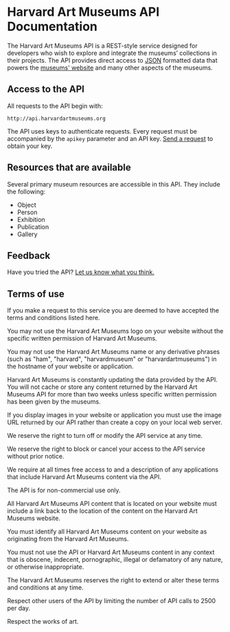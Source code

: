 # Harvard Art Museums API Documentation

The Harvard Art Museums API is a REST-style service designed for developers who wish to explore and integrate the museums’ collections in their projects. The API provides direct access to [JSON](http://json.org) formatted data that powers the [museums' website](http://www.harvardartmuseums.org) and many other aspects of the museums. 

## Access to the API

All requests to the API begin with: 

```shell
http://api.harvardartmuseums.org
```

The API uses keys to authenticate requests. Every request must be accompanied by the `apikey` parameter and an API key. [Send a request](https://docs.google.com/forms/d/1Fe1H4nOhFkrLpaeBpLAnSrIMYvcAxnYWm0IU9a6IkFA/viewform) to obtain your key.

## Resources that are available

Several primary museum resources are accessible in this API. They include the following:

* Object
* Person
* Exhibition
* Publication
* Gallery

## Feedback

Have you tried the API? [Let us know what you think.](https://docs.google.com/forms/d/118WjSPgKEYBjLU3B3iUkELwHbgeWryVb_5hw3o6_3K8/viewform)

## Terms of use
If you make a request to this service you are deemed to have accepted the terms and conditions listed here.

You may not use the Harvard Art Museums logo on your website without the specific written permission of Harvard Art Museums.

You may not use the Harvard Art Museums name or any derivative phrases (such as "ham", "harvard", "harvardmuseum" or "harvardartmuseums") in the hostname of your website or application.

Harvard Art Museums is constantly updating the data provided by the API. You will not cache or store any content returned by the Harvard Art Museums API for more than two weeks unless specific written permission has been given by the museums.

If you display images in your website or application you must use the image URL returned by our API rather than create a copy on your local web server.

We reserve the right to turn off or modify the API service at any time.

We reserve the right to block or cancel your access to the API service without prior notice.

We require at all times free access to and a description of any applications that include Harvard Art Museums content via the API.

The API is for non-commercial use only.

All Harvard Art Museums API content that is located on your website must include a link back to the location of the content on the Harvard Art Museums website.

You must identify all Harvard Art Museums content on your website as originating from the Harvard Art Museums.

You must not use the API or Harvard Art Museums content in any context that is obscene, indecent, pornographic, illegal or defamatory of any nature, or otherwise inappropriate.

The Harvard Art Museums reserves the right to extend or alter these terms and conditions at any time.

Respect other users of the API by limiting the number of API calls to 2500 per day.

Respect the works of art.
